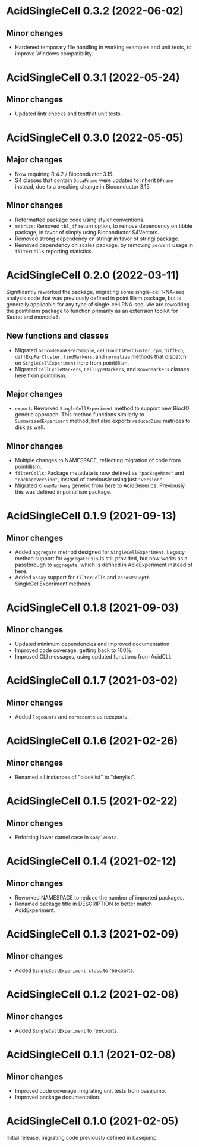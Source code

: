 # AcidSingleCell 0.3.2 (2022-06-02)

## Minor changes

- Hardened temporary file handling in working examples and unit tests, to
  improve Windows compatibility.

# AcidSingleCell 0.3.1 (2022-05-24)

## Minor changes

- Updated lintr checks and testthat unit tests.

# AcidSingleCell 0.3.0 (2022-05-05)

## Major changes

- Now requiring R 4.2 / Bioconductor 3.15.
- S4 classes that contain `DataFrame` were updated to inherit `DFrame` instead,
  due to a breaking change in Bioconductor 3.15.

## Minor changes

- Reformatted package code using styler conventions.
- `metrics`: Removed `tbl_df` return option, to remove dependency on tibble
  package, in favor of simply using Bioconductor S4Vectors.
- Removed strong dependency on stringr in favor of stringi package.
- Removed dependency on scales package, by removing `percent` usage in
  `filterCells` reporting statistics.

# AcidSingleCell 0.2.0 (2022-03-11)

Significantly reworked the package, migrating some single-cell RNA-seq analysis
code that was previously defined in pointilllism package, but is generally
applicable for any type of single-cell RNA-seq. We are reworking the pointillism
package to function primarily as an extension toolkit for Seurat and monocle3.

## New functions and classes

- Migrated `barcodeRanksPerSample`, `cellCountsPerCluster`, `cpm`, `diffExp`,
  `diffExpPerCluster`, `findMarkers`, and `normalize` methods that dispatch on
  `SingleCellExperiment` here from pointillism.
- Migrated `CellCycleMarkers`, `CellTypeMarkers`, and `KnownMarkers` classes
  here from pointillism.

## Major changes

- `export`: Reworked `SingleCellExperiment` method to support new BiocIO
  generic approach. This method functions similarly to `SummarizedExperiment`
  method, but also exports `reducedDims` matrices to disk as well.

## Minor changes

- Multiple changes to NAMESPACE, reflecting migration of code from pointillism.
- `filterCells`: Package metadata is now defined as `"packageName"` and
  `"packageVersion"`, instead of previously using just `"version"`.
- Migrated `KnownMarkers` generic from here to AcidGenerics. Previously this
  was defined in pointillism package.

# AcidSingleCell 0.1.9 (2021-09-13)

## Minor changes

- Added `aggregate` method designed for `SingleCellExperiment`. Legacy method
  support for `aggregateCols` is still provided, but now works as a passthrough
  to `aggregate`, which is defined in AcidExperiment instead of here.
- Added `assay` support for `filterCells` and `zerosVsDepth`
  SingleCellExperiment methods.

# AcidSingleCell 0.1.8 (2021-09-03)

## Minor changes

- Updated minimum dependencies and improved documentation.
- Improved code coverage, getting back to 100%.
- Improved CLI messages, using updated functions from AcidCLI.

# AcidSingleCell 0.1.7 (2021-03-02)

## Minor changes

- Added `logcounts` and `normcounts` as reexports.

# AcidSingleCell 0.1.6 (2021-02-26)

## Minor changes

- Renamed all instances of "blacklist" to "denylist".

# AcidSingleCell 0.1.5 (2021-02-22)

## Minor changes

- Enforcing lower camel case in `sampleData`.

# AcidSingleCell 0.1.4 (2021-02-12)

## Minor changes

- Reworked NAMESPACE to reduce the number of imported packages.
- Renamed package title in DESCRIPTION to better match AcidExperiment.

# AcidSingleCell 0.1.3 (2021-02-09)

## Minor changes

- Added `SingleCellExperiment-class` to reexports.

# AcidSingleCell 0.1.2 (2021-02-08)

## Minor changes

- Added `SingleCellExperiment` to reexports.

# AcidSingleCell 0.1.1 (2021-02-08)

## Minor changes

- Improved code coverage, migrating unit tests from basejump.
- Improved package documentation.

# AcidSingleCell 0.1.0 (2021-02-05)

Initial release, migrating code previously defined in basejump.
